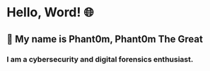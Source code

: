 # Hello, Word! 🌐

## 🦹 My name is Phant0m, Phant0m The Great

### I am a cybersecurity and digital forensics enthusiast.
